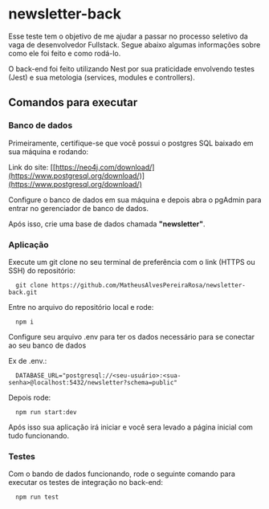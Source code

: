 # newsletter-back

Esse teste tem o objetivo de me ajudar a passar no processo seletivo da vaga de desenvolvedor Fullstack. Segue abaixo algumas informações sobre como ele foi feito e como rodá-lo.

O back-end foi feito utilizando Nest por sua praticidade envolvendo testes (Jest) e sua metologia (services, modules e controllers).

## Comandos para executar

### Banco de dados

Primeiramente, certifique-se que você possui o postgres SQL baixado em sua máquina e rodando:

Link do site: [[https://neo4j.com/download/](https://www.postgresql.org/download/)](https://www.postgresql.org/download/)

Configure o banco de dados em sua máquina e depois abra o pgAdmin para entrar no gerenciador de banco de dados.

Após isso, crie uma base de dados chamada **"newsletter"**.

### Aplicação

Execute um git clone no seu terminal de preferência com o link (HTTPS ou SSH) do repositório:

```
  git clone https://github.com/MatheusAlvesPereiraRosa/newsletter-back.git
```

Entre no arquivo do repositório local e rode:

```
  npm i
```

Configure seu arquivo .env para ter os dados necessário para se conectar ao seu banco de dados

Ex de .env.:

```
  DATABASE_URL="postgresql://<seu-usuário>:<sua-senha>@localhost:5432/newsletter?schema=public"
```

Depois rode:

```
  npm run start:dev
```

Após isso sua aplicação irá iniciar e você sera levado a página inicial com tudo funcionando.

### Testes

Com o bando de dados funcionando, rode o seguinte comando para executar os testes de integração no back-end:

```
  npm run test
```
